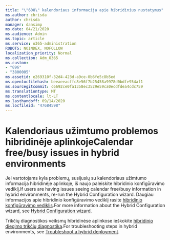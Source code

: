 ```yaml
---
title: "\"608\" kalendoriaus informacija apie hibridinius nustatymus"
ms.author: chrisda
author: chrisda
manager: dansimp
ms.date: 04/21/2020
ms.audience: Admin
ms.topic: article
ms.service: o365-administration
ROBOTS: NOINDEX, NOFOLLOW
localization_priority: Normal
ms.collection: Adm_O365
ms.custom:
- "896"
- "3800005"
ms.assetid: e269310f-32d4-423d-a9ce-0b6fe5c8b5ed
ms.openlocfilehash: beeaeeacffc8e56f7b25458a9978d0bdfe954af1
ms.sourcegitcommit: c6692ce0fa1358ec3529e59ca0ecdfdea4cdc759
ms.translationtype: MT
ms.contentlocale: lt-LT
ms.lasthandoff: 09/14/2020
ms.locfileid: "47684598"
---
```

# <a name="calendar-freebusy-issues-in-hybrid-environments"></a><span data-ttu-id="45af9-102">Kalendoriaus užimtumo problemos hibridinėje aplinkoje</span><span class="sxs-lookup"><span data-stu-id="45af9-102">Calendar free/busy issues in hybrid environments</span></span>

<span data-ttu-id="45af9-103">Jei vartotojams kyla problemų, susijusių su kalendoriaus užimtumo informacija hibridinėje aplinkoje, iš naujo paleiskite hibridinio konfigūravimo vediklį.</span><span class="sxs-lookup"><span data-stu-id="45af9-103">If users are having issues seeing calendar free/busy information in hybrid environments, re-run the Hybrid Configuration wizard.</span></span> <span data-ttu-id="45af9-104">Daugiau informacijos apie hibridinio konfigūravimo vediklį rasite [hibridinio konfigūravimo vediklis](https://go.microsoft.com/fwlink/p/?linkid=528149).</span><span class="sxs-lookup"><span data-stu-id="45af9-104">For more information about the Hybrid Configuration wizard, see [Hybrid Configuration wizard](https://go.microsoft.com/fwlink/p/?linkid=528149).</span></span>

<span data-ttu-id="45af9-105">Trikčių diagnostikos veiksmų hibridinėse aplinkose ieškokite [hibridinio diegimo trikčių diagnostika](https://technet.microsoft.com/library/jj659053.aspx).</span><span class="sxs-lookup"><span data-stu-id="45af9-105">For troubleshooting steps in hybrid environments, see [Troubleshoot a hybrid deployment](https://technet.microsoft.com/library/jj659053.aspx).</span></span>
